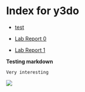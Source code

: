 # Index for y3do

- [test](other/test.md)

- [Lab Report 0](labreport0/lab-report-0-week-0.md)
- [Lab Report 1](labreport1/lab-report-1-week-1.md)

**Testing markdown**

```Very interesting```

![](Pasted%20image%2020221012140606.png)